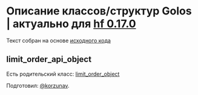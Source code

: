# Описание классов/структур Golos | актуально для [hf 0.17.0](https://github.com/GolosChain/golos/releases/tag/v0.17.0)
Текст собран на основе [исходного кода](https://github.com/GolosChain/golos/tree/master/plugins/database_api/include/golos/plugins/database_api/forward.hpp)

## limit_order_api_object

Есть родительский класс: [limit_order_object](limit_order_object.md)


Подготовил: [@korzunav](https://golos.io/@korzunav).


